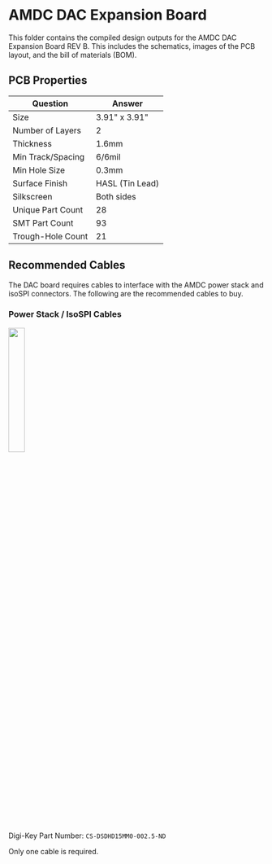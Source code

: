# AMDC DAC Expansion Board

This folder contains the compiled design outputs for the AMDC DAC Expansion Board REV B. This includes the schematics, images of the PCB layout, and the bill of materials (BOM).

## PCB Properties
| Question          | Answer        |
|-------------------|---------------|
| Size              | 3.91" x 3.91"   |
| Number of Layers  | 2               |
| Thickness         | 1.6mm            |
| Min Track/Spacing | 6/6mil          |
| Min Hole Size     | 0.3mm           |
| Surface Finish    | HASL (Tin Lead) |
| Silkscreen        | Both sides      |
| Unique Part Count | 28            |
| SMT Part Count    | 93            |
| Trough-Hole Count | 21            |


## Recommended Cables

The DAC board requires cables to interface with the AMDC power stack and isoSPI connectors. The following are the recommended cables to buy.

### Power Stack / IsoSPI Cables

<img src="https://media.digikey.com/Photos/Amphenol%20Photos/MFG_CS-DSDHD15MM0.jpg" width="25%" />

Digi-Key Part Number: `CS-DSDHD15MM0-002.5-ND`

Only one cable is required.
